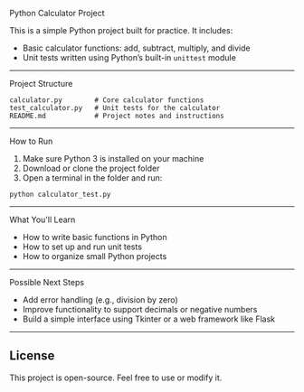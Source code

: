 Python Calculator Project

This is a simple Python project built for practice. It includes:

* Basic calculator functions: add, subtract, multiply, and divide
* Unit tests written using Python’s built-in `unittest` module

---

Project Structure

```
calculator.py        # Core calculator functions
test_calculator.py   # Unit tests for the calculator
README.md            # Project notes and instructions
```

---

How to Run

1. Make sure Python 3 is installed on your machine
2. Download or clone the project folder
3. Open a terminal in the folder and run:

```
python calculator_test.py
```

---

What You'll Learn

* How to write basic functions in Python
* How to set up and run unit tests
* How to organize small Python projects

---

Possible Next Steps

* Add error handling (e.g., division by zero)
* Improve functionality to support decimals or negative numbers
* Build a simple interface using Tkinter or a web framework like Flask

---

## License

This project is open-source. Feel free to use or modify it.




